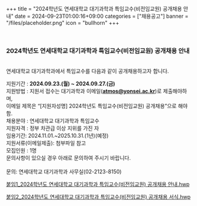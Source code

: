 +++
title = "2024학년도 연세대학교 대기과학과 특임교수(비전임교원) 공개채용 안내"
date = 2024-09-23T01:00:16+09:00
categories = ["채용공고"]
banner = "/files/placeholder.png"
icon = "bullhorn"
+++

<br>

### 2024학년도 연세대학교 대기과학과 특임교수(비전임교원) 공개채용 안내
<br>
연세대학교 대기과학과에서 특임교수를 다음과 같이 공개채용하고자 합니다.<br>

지원기간 : **2024.09.23.(월) ~ 2024.09.27.(금)** <br>
지원방법 : 지원서 접수는 대기과학과 이메일(**atmos@yonsei.ac.kr**)로 제출해야하며, <br>
                 이메일 제목은 “[지원자성명] 2024학년도 특임교수(비전임교원) 공개채용”으로 해야 함.<br>
채용분야 : 연세대학교 대기과학과 특임교수 <br>
지원자격 : 정부 차관급 이상 지위를 가진 자 <br>
임용기간: 2024.11.01.~2025.10.31.(1년)(예정) <br>
지원서류(이메일제출): 첨부파일 참고 <br>
모집인원 : 1명 <br>
문의사항이 있으실 경우 아래로 문의하여 주시기 바랍니다.<br>
<br>
문의: 연세대학교 대기과학과 사무실(02-2123-8150)
<br>

[붙임1_2024학년도 연세대학교 대기과학과 특임교수(비전임교원) 공개채용 안내.hwp](/files/recruit_20240923_notice.hwp)

[붙임2_2024학년도 연세대학교 대기과학과 특임교수(비전임교원) 공개채용 서식.hwp](/files/recruit_20240923_application.hwp)


<br>